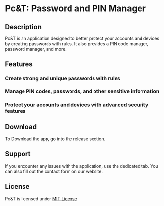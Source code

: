 # Pc&T: Password and PIN Manager

## Description
Pc&T is an application designed to better protect your accounts and devices by creating passwords with rules. It also provides a PIN code manager, password manager, and more.

## Features
### Create strong and unique passwords with rules
### Manage PIN codes, passwords, and other sensitive information
### Protect your accounts and devices with advanced security features

## Download
To Download the app, go into the release section.

## Support
If you encounter any issues with the application, use the dedicated tab. You can also fill out the contact form on our website.

## License
Pc&T is licensed under [MIT License](https://opensource.org/licenses/MIT)
